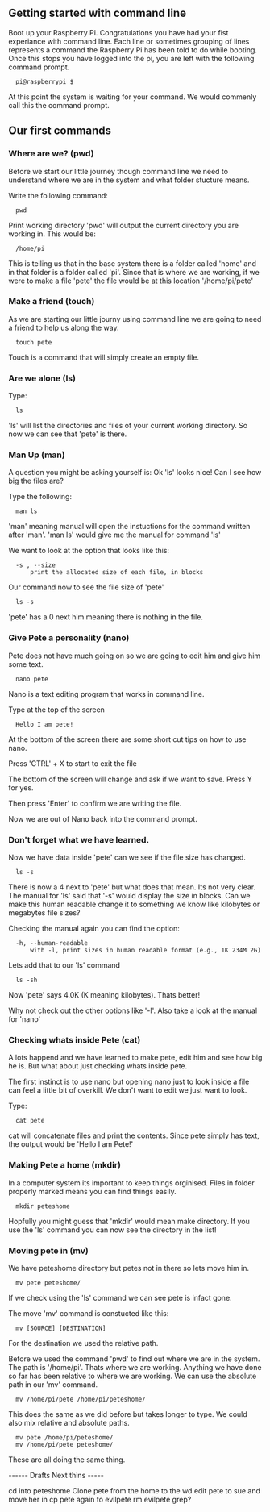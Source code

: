 ## Getting started with command line

Boot up your Raspberry Pi. Congratulations you have had your fist experiance with command line. Each line or sometimes grouping of lines represents a command the Raspberry Pi has been told to do while booting. Once this stops you have logged into the pi, you are left with the following command prompt.

```shell
  pi@raspberrypi $
```

At this point the system is waiting for your command. We would commenly call this the command prompt.

## Our first commands

### Where are we? (pwd)

Before we start our little journey though command line we need to understand where we are in the system and what folder stucture means.

Write the following command:

```shell
  pwd
```

Print working directory 'pwd' will output the current directory you are working in. This would be:

```shell
  /home/pi
```

This is telling us that in the base system there is a folder called 'home' and in that folder is a folder called 'pi'. Since that is where we are working, if we were to make a file 'pete' the file would be at this location '/home/pi/pete'

### Make a friend (touch)

As we are starting our little journy using command line we are going to need a friend to help us along the way.

```shell
  touch pete
```

Touch is a command that will simply create an empty file. 

### Are we alone (ls)

Type: 

```shell
  ls
```
'ls' will list the directories and files of your current working directory. So now we can see that 'pete' is there.

### Man Up (man)

A question you might be asking yourself is: Ok 'ls' looks nice! Can I see how big the files are?

Type the following:

```shell
  man ls
```
'man' meaning manual will open the instuctions for the command written after 'man'. 'man ls' would give me the manual for command 'ls'

We want to look at the option that looks like this:

```shell
  -s , --size
      print the allocated size of each file, in blocks
```

Our command now to see the file size of 'pete' 

```shell
  ls -s 
```
'pete' has a 0 next him meaning there is nothing in the file.

### Give Pete a personality (nano)

Pete does not have much going on so we are going to edit him and give him some text.

```shell
  nano pete
```

Nano is a text editing program that works in command line.

Type at the top of the screen 

```shell
  Hello I am pete!
```

At the bottom of the screen there are some short cut tips on how to use nano. 

Press 'CTRL' + X to start to exit the file 

The bottom of the screen will change and ask if we want to save. Press Y for yes.

Then press 'Enter' to confirm we are writing the file.

Now we are out of Nano back into the command prompt.

### Don't forget what we have learned. 

Now we have data inside 'pete' can we see if the file size has changed.

```shell
  ls -s
```
There is now a 4 next to 'pete' but what does that mean. Its not very clear. The manual for 'ls' said that '-s' would display the size in blocks. Can we make this human readable change it to something we know like kilobytes or megabytes file sizes?

Checking the manual again you can find the option:

```shell
  -h, --human-readable
      with -l, print sizes in human readable format (e.g., 1K 234M 2G)
```
Lets add that to our 'ls' command

```shell
  ls -sh
```
Now 'pete' says 4.0K (K meaning kilobytes). Thats better!

Why not check out the other options like '-l'. Also take a look at the manual for 'nano'

### Checking whats inside Pete (cat)

A lots happend and we have learned to make pete, edit him and see how big he is. But what about just checking whats inside pete.

The first instinct is to use nano but opening nano just to look inside a file can feel a little bit of overkill. We don't want to edit we just want to look. 

Type: 

```shell
  cat pete
```

cat will concatenate files and print the contents. Since pete simply has text, the output would be 'Hello I am Pete!'

### Making Pete a home (mkdir)

In a computer system its important to keep things orginised. Files in folder properly marked means you can find things easily.

```shell
  mkdir peteshome
```
Hopfully you might guess that 'mkdir' would mean make directory. If you use the 'ls' command you can now see the directory in the list!

### Moving pete in (mv)

We have peteshome directory but petes not in there so lets move him in. 

```shell
  mv pete peteshome/
```
If we check using the 'ls' command we can see pete is infact gone.

The move 'mv' command is constucted like this: 

```shell
  mv [SOURCE] [DESTINATION]
```
For the destination we used the relative path. 

Before we used the command 'pwd' to find out where we are in the system. The path is '/home/pi'. Thats where we are working. Anything we have done so far has been relative to where we are working. We can use the absolute path in our 'mv' command.

```shell
  mv /home/pi/pete /home/pi/peteshome/
```
This does the same as we did before but takes longer to type. We could also mix relative and absolute paths.

```shell
  mv pete /home/pi/peteshome/
  mv /home/pi/pete peteshome/
```
These are all doing the same thing.


------ Drafts Next thins -----

cd into peteshome
Clone pete from the home to the wd
edit pete to sue and move her in
cp pete again to evilpete
rm evilpete
grep?

